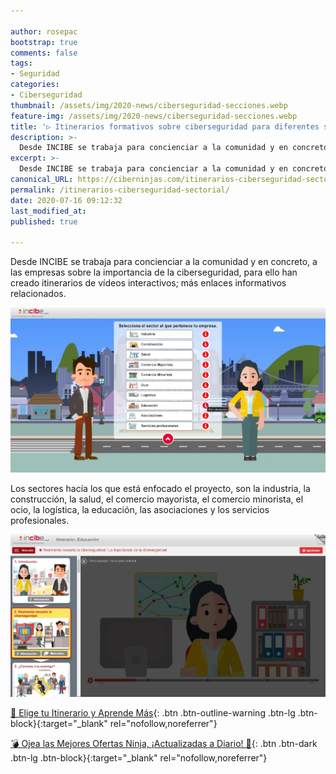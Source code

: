 ```yaml
---

author: rosepac
bootstrap: true
comments: false
tags:
- Seguridad
categories:
- Ciberseguridad
thumbnail: /assets/img/2020-news/ciberseguridad-secciones.webp
feature-img: /assets/img/2020-news/ciberseguridad-secciones.webp
title: '▷ Itinerarios formativos sobre ciberseguridad para diferentes sectores empresariales'
description: >-
  Desde INCIBE se trabaja para concienciar a la comunidad y en concreto, a las empresas sobre la importancia de la ciberseguridad, para ello han creado itinerarios de vídeos interactivos; más enlaces informativos relacionados.
excerpt: >-
  Desde INCIBE se trabaja para concienciar a la comunidad y en concreto, a las empresas sobre la importancia de la ciberseguridad, para ello han creado itinerarios de vídeos interactivos; más enlaces informativos relacionados.
canonical_URL: https://ciberninjas.com/itinerarios-ciberseguridad-sectorial/
permalink: /itinerarios-ciberseguridad-sectorial/
date: 2020-07-16 09:12:32
last_modified_at: 
published: true

---
```


Desde INCIBE se trabaja para concienciar a la comunidad y en concreto, a las empresas sobre la importancia de la ciberseguridad, para ello han creado itinerarios de vídeos interactivos; más enlaces informativos relacionados.

![Desde INCIBE se trabaja para concienciar a la comunidad y en concreto, a las empresas sobre la importancia de la ciberseguridad, para ello han creado itinerarios de vídeos interactivos; más enlaces informativos relacionados.](/assets/img/2020-news/ciberseguridad-secciones.webp "Desde INCIBE se trabaja para concienciar a la comunidad y en concreto, a las empresas sobre la importancia de la ciberseguridad, para ello han creado itinerarios de vídeos interactivos; más enlaces informativos relacionados.")

Los sectores hacía los que está enfocado el proyecto, son la industria, la construcción, la salud, el comercio mayorista, el comercio minorista, el ocio, la logística, la educación, las asociaciones y los servicios profesionales.

![Los sectores hacía los que está enfocado el proyecto, son la industria, la construcción, la salud, el comercio mayorista, el comercio minorista, el ocio, la logística, la educación, las asociaciones y los servicios profesionales.](/assets/img/2020-news/ciberseguridad-itinerarios.webp "Los sectores hacía los que está enfocado el proyecto, son la industria, la construcción, la salud, el comercio mayorista, el comercio minorista, el ocio, la logística, la educación, las asociaciones y los servicios profesionales.")

[🔐 Elige tu Itinerario y Aprende Más](https://itinerarios.incibe.es/){: .btn .btn-outline-warning .btn-lg .btn-block}{:target="_blank" rel="nofollow,noreferrer"}

[💣 Ojea las Mejores Ofertas Ninja, ¡Actualizadas a Diario! 🎁](https://www.amazon.es/shop/cibercursos){: .btn .btn-dark .btn-lg .btn-block}{:target="_blank" rel="nofollow,noreferrer"}